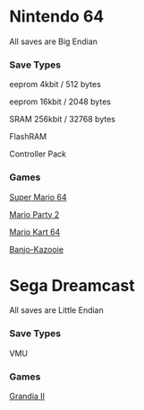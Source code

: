 # Nintendo 64

All saves are Big Endian

### Save Types

eeprom 4kbit / 512 bytes

eeprom 16kbit / 2048 bytes

SRAM 256kbit / 32768 bytes

FlashRAM

Controller Pack

### Games

[Super Mario 64](https://github.com/kism/Retro-Game-Save-Documentation/blob/master/Nintendo%2064/Mario%20Kart%2064.md)

[Mario Party 2](https://github.com/kism/Retro-Game-Save-Documentation/blob/master/Nintendo%2064/Mario%20Party%202.md)

[Mario Kart 64](https://github.com/kism/Retro-Game-Save-Documentation/blob/master/Nintendo%2064/Super%20Mario%2064.md)

[Banjo-Kazooie](https://github.com/kism/Retro-Game-Save-Documentation/blob/master/Nintendo%2064/Banjo-Kazooie.md)

# Sega Dreamcast

All saves are Little Endian

### Save Types

VMU 

### Games

[Grandia II](https://github.com/kism/Retro-Game-Save-Documentation/blob/master/Dreamcast/Grandia%20II.md)
